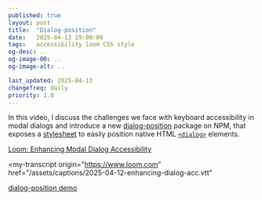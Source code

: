```yaml
---
published: true
layout: post
title:  "Dialog-position"
date:   2025-04-13 19:00:00
tags:   accessibility loom CSS style
og-desc: ..
og-image-00: ..
og-image-alt: ..

last_updated: 2025-04-13
changefreq: daily
priority: 1.0
---
```


In this video, I discuss the challenges we face with keyboard accessibility in modal dialogs and introduce a new [dialog-position][npm] package on NPM, that exposes a [stylesheet][css] to easily position native HTML [`<dialog>`][dlg] elements.

<my-loom-embed>
  <a href="https://www.loom.com/share/51892e0880d84ee8a79c5765123af051?sid=ca874ff0-db12-4ada-b10b-24e747a445e7">Loom: Enhancing Modal Dialog Accessibility</a>
</my-loom-embed>

<my-transcript
  origin="https://www.loom.com"
  href="/assets/captions/2025-04-12-enhancing-dialog-acc.vtt"
></my-transcript>

<p>
  <my-codepen-embed>
    <a href="https://codepen.io/nfreear/pen/dPyLYyN">dialog-position demo</a>
  </my-codepen-embed>
</p>

<!--
<var>1</var>
<time>00:00:00,000 -\-> 00:00:04,541</time>
Hi, so I wanted to talk to you today about

<var>2</var>
<time>00:00:04,542 -\-> 00:00:09,139</time>
the, about modal dialogs and about

<var>3</var>
<time>00:00:09,517 -\-> 00:00:14,352</time>
the [dialog-position][npm] package that was recently published

<var>4</var>
<time>00:00:14,655 -\-> 00:00:19,082</time>
on the NPM website. Registry, and you can see it there.

<var>5</var>
<time>00:00:19,083 -\-> 00:00:21,610</time>
So we often, as accessibility consultants,

<var>6</var>
<time>00:00:22,269 -\-> 00:00:24,781</time>
we often come across problems with,

<var>7</var>
<time>00:00:24,782 -\-> 00:00:28,106</time>
with keyboard, accessibility in relation to,

<var>8</var>
<time>00:00:28,107 -\-> 00:00:29,263</time>
in relation to modal dialogs,

<var>9</var>
<time>00:00:29,274 -\-> 00:00:34,104</time>
either things like the focus not being moved into a modal dialog,

<var>10</var>
<time>00:00:34,114 -\-> 00:00:39,167</time>
when it's, when it's opened, or that focus is not restricted

<var>11</var>
<time>00:00:39,608 -\-> 00:00:43,007</time>
to the modal dialog. or indeed when we close the dialog,

<var>12</var>
<time>00:00:43,008 -\-> 00:00:46,376</time>
focus is not returned to the triggering element.

<var>13</var>
<time>00:00:46,377 -\-> 00:00:47,240</time>
and so,

<var>14</var>
<time>00:00:47,250 -\-> 00:00:50,140</time>
in the past, or, you know,

<var>15</var>
<time>00:00:50,672 -\-> 00:00:55,176</time>
in the recent past, we would have had to rely on quite

<var>16</var>
<time>00:00:55,177 -\-> 00:01:00,052</time>
a lot of ARIA and quite a lot of Javascript,

<var>17</var>
<time>00:01:00,063 -\-> 00:01:04,520</time>
to Good. So here's the [APG][dialog.js],

<var>18</var>
<time>00:01:04,530 -\-> 00:01:09,042</time>
version that uses 330 lines to

<var>19</var>
<time>00:01:09,043 -\-> 00:01:14,087</time>
implement a [modal dialog][apg], and 330 lines of JavaScript,

<var>20</var>
<time>00:01:14,098 -\-> 00:01:20,391</time>
and so, obviously, it's quite a challenge, and it's quite a challenge to

<var>21</var>
<time>00:01:20,392 -\-> 00:01:21,777</time>
try to get things right, and it's quite a challenge to make things, to

<var>22</var>
<time>00:01:21,778 -\-> 00:01:24,391</time>
make the modal dialog accessible,

<var>23</var>
<time>00:01:24,401 -\-> 00:01:27,942</time>
but fortunately, it's certainly now, we have the native,

<var>24</var>
<time>00:01:28,368 -\-> 00:01:31,141</time>
eh, eh, eh, native element,

<var>25</var>
<time>00:01:31,236 -\-> 00:01:35,844</time>
HTML, HTML, native, eh, eh, eh, eh, eh, eh,

<var>26</var>
<time>00:01:35,845 -\-> 00:01:40,631</time>
eh, [native element][dlg]. And that, erm, does a lot of the

<var>27</var>
<time>00:01:40,735 -\-> 00:01:43,252</time>
heavy lifting for us,

<var>28</var>
<time>00:01:43,253 -\-> 00:01:48,072</time>
so it's, it's very, it's very good at managing

<var>29</var>
<time>00:01:50,468 -\-> 00:01:53,108</time>
the focus of the keyboard.

<var>30</var>
<time>00:01:53,109 -\-> 00:01:56,837</time>
In the way that we want,

<var>31</var>
<time>00:01:57,547 -\-> 00:02:00,718</time>
and indeed, it is now widely supported.

<var>32</var>
<time>00:02:01,023 -\-> 00:02:03,395</time>
So it's supported, erm, it says on,

<var>33</var>
<time>00:02:03,700 -\-> 00:02:05,906</time>
on this website, on this website. And I use,

<var>34</var>
<time>00:02:06,296 -\-> 00:02:09,616</time>
it's [supported by][caniuse] around, erm, I have 96% of,

<var>35</var>
<time>00:02:09,617 -\-> 00:02:12,441</time>
erm, I have [96% of browsers globally][caniuse].

<var>36</var>
<time>00:02:13,150 -\-> 00:02:17,721</time>
Which is pretty good. Erm, the one

<var>37</var>
<time>00:02:17,722 -\-> 00:02:20,948</time>
thing that the term people might be asking now is how,

<var>38</var>
<time>00:02:21,029 -\-> 00:02:23,366</time>
how to, Why you position, erm,

<var>39</var>
<time>00:02:23,367 -\-> 00:02:25,408</time>
how I push the native dialog,

<var>40</var>
<time>00:02:25,601 -\-> 00:02:29,627</time>
erm, on the page. Erm, it is,

<var>41</var>
<time>00:02:29,628 -\-> 00:02:32,692</time>
erm, it uses the CSS fixed,

<var>42</var>
<time>00:02:33,099 -\-> 00:02:35,242</time>
erm, fixed.

<var>43</var>
<time>00:02:35,243 -\-> 00:02:38,772</time>
Fixed, eh,

<var>44</var>
<time>00:02:38,783 -\-> 00:02:41,305</time>
Position. Er, and so, erm, I went to this research, erm,

<var>45</var>
<time>00:02:41,306 -\-> 00:02:44,270</time>
and came up with quite a,

<var>46</var>
<time>00:02:47,670 -\-> 00:02:49,936</time>
Erm, simple, erm, [CSS style sheet][css].

<var>47</var>
<time>00:02:50,528 -\-> 00:02:54,520</time>
Here we are, it's only 50 lines long.

<var>48</var>
<time>00:02:54,521 -\-> 00:02:58,850</time>
Erm, and that allows you to position,

<var>49</var>
<time>00:02:58,851 -\-> 00:03:01,522</time>
based on a data attribute.

<var>50</var>
<time>00:03:02,832 -\-> 00:03:06,811</time>
Erm, so a `data-position` attribute.

<var>51</var>
<time>00:03:07,929 -\-> 00:03:11,848</time>
Erm, these are the sort of values that you expect,

<var>52</var>
<time>00:03:11,849 -\-> 00:03:14,930</time>
so top, bottom, left, right. And those results,

<var>53</var>
<time>00:03:14,931 -\-> 00:03:20,698</time>
in full height and full with modal modals.

<var>54</var>
<time>00:03:21,816 -\-> 00:03:23,911</time>
And then you can also use things like top,

<var>55</var>
<time>00:03:23,912 -\-> 00:03:26,412</time>
hyphen, left, top, hyphen, right.

<var>56</var>
<time>00:03:26,413 -\-> 00:03:28,687</time>
Bottom, hyphen, left, bottom,

<var>57</var>
<time>00:03:28,688 -\-> 00:03:31,070</time>
hyphen, right. As well.

<var>58</var>
<time>00:03:31,071 -\-> 00:03:34,189</time>
So, there you go.

<var>59</var>
<time>00:03:34,199 -\-> 00:03:38,449</time>
this is, erm, and here's a [basic sort of demo][pen] that I put together,

<var>60</var>
<time>00:03:38,450 -\-> 00:03:41,445</time>
er, that uses this style sheet.

<var>61</var>
<time>00:03:41,446 -\-> 00:03:45,073</time>
As you can see, as you move,

<var>62</var>
<time>00:03:45,109 -\-> 00:03:50,510</time>
as you click on the buttons, and

<var>63</var>
<time>00:03:51,462 -\-> 00:03:56,434</time>
it moves the modal dialog around the screen by

<var>64</var>
<time>00:03:56,435 -\-> 00:04:07,467</time>
setting this data attribute.

<var>65</var>
<time>00:04:07,468 -\-> 00:04:12,035</time>
So, really, that's, hopefully, that's really

<var>66</var>
<time>00:04:12,036 -\-> 00:04:13,315</time>
handy, and would be a really useful tool for people building websites, and want

<var>67</var>
<time>00:04:13,316 -\-> 00:04:15,153</time>
to, make sure they're accessible.
-->

[npm]: https://www.npmjs.com/package/dialog-position
[gh]: https://github.com/nfreear/native-html/tree/main/dialog/position
[css]: https://github.com/nfreear/native-html/blob/main/dialog/position/index.css
[pen]: https://codepen.io/nfreear/pen/dPyLYyN
[loom]: https://www.loom.com/share/51892e0880d84ee8a79c5765123af051?sid=ca874ff0-db12-4ada-b10b-24e747a445e7
[loom-embed]: https://www.loom.com/embed/51892e0880d84ee8a79c5765123af051?sid=511fc613-305d-49b4-a0ed-71a2505fd238
[dlg]: https://developer.mozilla.org/en-US/docs/Web/HTML/Element/dialog
[caniuse]: https://caniuse.com/dialog
  "Can I use: 'dialog'? 96% support globally (April 2025)"
[apg]: https://www.w3.org/WAI/ARIA/apg/patterns/dialog-modal/examples/dialog/
[dialog.js]: https://github.com/w3c/aria-practices/blob/main/content/patterns/dialog-modal/examples/js/dialog.js
  "dialog.js (333 lines), on GitHub"
